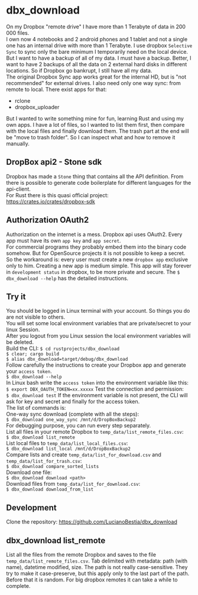 [comment]: # (lmake_md_to_doc_comments segment start A)

# dbx_download

[comment]: # (lmake_cargo_toml_to_md start)

[comment]: # (lmake_cargo_toml_to_md end)

[comment]: # (lmake_lines_of_code start)

[comment]: # (lmake_lines_of_code end)

On my Dropbox "remote drive" I have more than 1 Terabyte of data in 200 000 files.  
I own now 4 notebooks and 2 android phones and 1 tablet and not a single one has an internal drive with more than 1 Terabyte. I use dropbox `Selective Sync` to sync only the bare minimum I temporarily need on the local device. But I want to have a backup of all of my data. I must have a backup. Better, I want to have 2 backups of all the data on 2 external hard disks in different locations. So if Dropbox go bankrupt, I still have all my data.  
The original Dropbox Sync app works great for the internal HD, but is "not recommended" for external drives. I also need only one way sync: from remote to local. There exist apps for that:

- rclone
- dropbox_uploader

But I wanted to write something mine for fun, learning Rust and using my own apps.
I have a lot of files, so I wanted to list them first, then compare with the local files and finally download them. The trash part at the end will be "move to trash folder". So I can inspect what and how to remove it manually.  

## DropBox api2 - Stone sdk

Dropbox has made a `Stone` thing that contains all the API definition. From there is possible to generate code boilerplate for different languages for the api-client.  
For Rust there is this quasi official project:  
<https://crates.io/crates/dropbox-sdk>  

## Authorization OAuth2

Authorization on the internet is a mess. Dropbox api uses OAuth2.
Every app must have its own `app key` and `app secret`.  
For commercial programs they probably embed them into the binary code somehow. But for OpenSource projects it is not possible to keep a secret. So the workaround is: every user must create a new `dropbox app` exclusive only to him. Creating a new app is medium simple. This app will stay forever in `development status` in dropbox, to be more private and secure. The `$ dbx_download --help` has the detailed instructions.  

## Try it

You should be logged in Linux terminal with your account. So things you do are not visible to others.  
You will set some local environment variables that are private/secret to your linux Session.  
After you logout from you Linux session the local environment variables will be deleted.  
Build the CLI:
`$ cd rustprojects/dbx_download`  
`$ clear; cargo build`  
`$ alias dbx_download=target/debug/dbx_download`  
Follow carefully the instructions to create your Dropbox app and generate your `access token`.  
`$ dbx_download --help`  
In Linux bash write the `access token` into the environment variable like this:
`$ export DBX_OAUTH_TOKEN=xx.xxxxx`
Test the connection and permission:  
`$ dbx_download test`
If the environment variable is not present, the CLI will ask for key and secret and finally for the access token.  
The list of commands is:  
One-way sync download (complete with all the steps):  
`$ dbx_download one_way_sync /mnt/d/DropBoxBackup2`  
For debugging purpose, you can run every step separately.  
List all files in your remote Dropbox to `temp_data/list_remote_files.csv`:  
`$ dbx_download list_remote`  
List local files to `temp_data/list_local_files.csv`:  
`$ dbx_download list_local /mnt/d/DropBoxBackup2`  
Compare lists and create `temp_data/list_for_download.csv` and `temp_data/list_for_trash.csv`:  
`$ dbx_download compare_sorted_lists`  
Download one file:  
`$ dbx_download download <path>`  
Download files from `temp_data/list_for_download.csv`:  
`$ dbx_download download_from_list`  

[comment]: # (lmake_md_to_doc_comments segment end A)

## Development

Clone the repository:
<https://github.com/LucianoBestia/dbx_download>  

## dbx_download list_remote

List all the files from the remote Dropbox and saves to the file `temp_data/list_remote_files.csv`.
Tab delimited with metadata: path (with name), datetime modified, size.
The path is not really case-sensitive. They try to make it case-preserve, but this apply only to the last part of the path. Before that it is random.
For big dropbox remotes it can take a while to complete.
